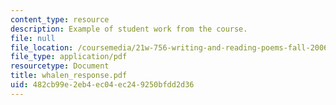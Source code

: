 ```yaml
---
content_type: resource
description: Example of student work from the course.
file: null
file_location: /coursemedia/21w-756-writing-and-reading-poems-fall-2006/482cb99e2eb4ec04ec249250bfdd2d36_whalen_response.pdf
file_type: application/pdf
resourcetype: Document
title: whalen_response.pdf
uid: 482cb99e-2eb4-ec04-ec24-9250bfdd2d36
---
```


